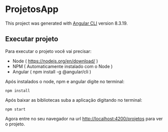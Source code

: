 # ProjetosApp

This project was generated with [Angular CLI](https://github.com/angular/angular-cli) version 8.3.19.

## Executar projeto
Para executar o projeto você vai precisar:
- Node ( https://nodejs.org/en/download/ ) 
- NPM ( Automaticamente instalado com o Node )
- Angular ( npm install -g @angular/cli )

Após instalados o node, npm e angular digite no terminal:

````
npm install

````

Após baixar as bibliotecas suba a aplicação digitando no terminal:

````
npm start

````

Agora entre no seu navegador na url <http://localhost:4200/projetos> para ver o projeto.
